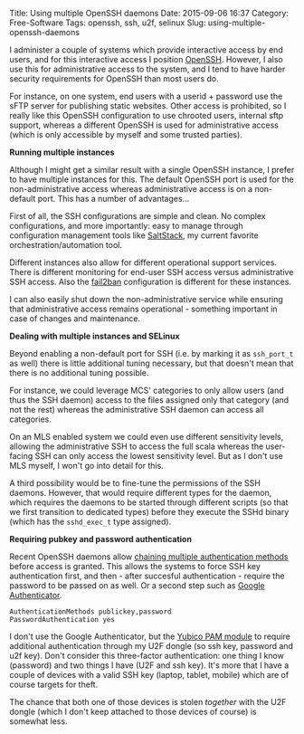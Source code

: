 Title: Using multiple OpenSSH daemons
Date: 2015-09-06 16:37
Category: Free-Software
Tags: openssh, ssh, u2f, selinux
Slug: using-multiple-openssh-daemons

I administer a couple of systems which provide interactive access by end users,
and for this interactive access I position [OpenSSH](http://www.openssh.com/). 
However, I also use this for administrative access to the system, and I tend to
have harder security requirements for OpenSSH than most users do.

For instance, on one system, end users with a userid + password use the
sFTP server for publishing static websites. Other access is prohibited,
so I really like this OpenSSH configuration to use chrooted users, internal
sftp support, whereas a different OpenSSH is used for administrative access
(which is only accessible by myself and some trusted parties).

<!-- PELICAN_END_SUMMARY -->

**Running multiple instances**

Although I might get a similar result with a single OpenSSH instance, I
prefer to have multiple instances for this. The default OpenSSH port is used
for the non-administrative access whereas administrative access is on a
non-default port. This has a number of advantages...

First of all, the SSH configurations are simple and clean. No complex
configurations, and more importantly: easy to manage through configuration
management tools like [SaltStack](http://saltstack.com/), my current favorite
orchestration/automation tool.

Different instances also allow for different operational support services.
There is different monitoring for end-user SSH access versus administrative
SSH access. Also the [fail2ban](https://wiki.gentoo.org/wiki/Fail2ban) configuration
is different for these instances.

I can also easily shut down the non-administrative service while ensuring that
administrative access remains operational - something important in case of
changes and maintenance.

**Dealing with multiple instances and SELinux**

Beyond enabling a non-default port for SSH (i.e. by marking it as `ssh_port_t`
as well) there is little additional tuning necessary, but that doesn't mean that
there is no additional tuning possible.

For instance, we could leverage MCS' categories to only allow users (and thus the
SSH daemon) access to the files assigned only that category (and not the rest)
whereas the administrative SSH daemon can access all categories.

On an MLS enabled system we could even use different sensitivity levels, allowing
the administrative SSH to access the full scala whereas the user-facing SSH can
only access the lowest sensitivity level. But as I don't use MLS myself, I won't go
into detail for this.

A third possibility would be to fine-tune the permissions of the SSH daemons. However,
that would require different types for the daemon, which requires the daemons to be
started through different scripts (so that we first transition to dedicated 
types) before they execute the SSHd binary (which has the `sshd_exec_t` type
assigned).

**Requiring pubkey and password authentication**

Recent OpenSSH daemons allow [chaining multiple authentication methods](https://lwn.net/Articles/544640/)
before access is granted. This allows the systems to force SSH key authentication first, and then -
after succesful authentication - require the password to be passed on as well. Or a
second step such as [Google Authenticator](https://wiki.archlinux.org/index.php/Google_Authenticator).

```
AuthenticationMethods publickey,password
PasswordAuthentication yes
```

I don't use the Google Authenticator, but the [Yubico PAM module](https://developers.yubico.com/yubico-pam/)
to require additional authentication through my U2F dongle (so ssh key, password
and u2f key). Don't consider this three-factor authentication: one thing I know
(password) and two things I have (U2F and ssh key). It's more that I have a couple
of devices with a valid SSH key (laptop, tablet, mobile) which are of course targets
for theft.

The chance that both one of those devices is stolen _together_ with the U2F
dongle (which I don't keep attached to those devices of course) is somewhat less.

